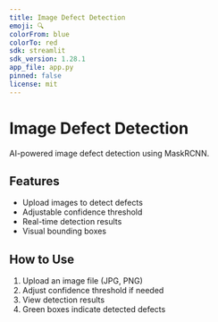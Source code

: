 ```yaml
---
title: Image Defect Detection
emoji: 🔍
colorFrom: blue
colorTo: red
sdk: streamlit
sdk_version: 1.28.1
app_file: app.py
pinned: false
license: mit
---
```


# Image Defect Detection

AI-powered image defect detection using MaskRCNN.

## Features

- Upload images to detect defects
- Adjustable confidence threshold
- Real-time detection results
- Visual bounding boxes

## How to Use

1. Upload an image file (JPG, PNG)
2. Adjust confidence threshold if needed
3. View detection results
4. Green boxes indicate detected defects